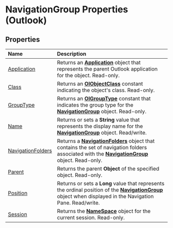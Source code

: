 
# NavigationGroup Properties (Outlook)

## Properties



|**Name**|**Description**|
|:-----|:-----|
|[Application](c3b3e72a-4862-8d34-ce56-1eaf8425d463.md)|Returns an  **[Application](797003e7-ecd1-eccb-eaaf-32d6ddde8348.md)** object that represents the parent Outlook application for the object. Read-only.|
|[Class](4df33ac7-7ede-f2c9-3f00-00668c394930.md)|Returns an  **[OlObjectClass](33d724b3-df3c-2a7f-a80f-93b66d96f588.md)** constant indicating the object's class. Read-only.|
|[GroupType](98cad024-903c-35a1-2e30-a0f96a74a4b2.md)|Returns an  **[OlGroupType](2a5ee820-41fa-91fc-2ce0-46d97fc4bf11.md)** constant that indicates the group type for the **[NavigationGroup](a96eb2b1-af1f-71b2-6a0b-dcb5078beb1f.md)** object. Read-only.|
|[Name](ad66ef0a-1348-372a-f98a-d43171856b35.md)|Returns or sets a  **String** value that represents the display name for the **[NavigationGroup](a96eb2b1-af1f-71b2-6a0b-dcb5078beb1f.md)** object. Read/write.|
|[NavigationFolders](06e58adc-99d7-dd84-4d23-7f845850ff98.md)|Returns a  **[NavigationFolders](ecff93b8-0c3f-5f31-5b61-c46d2622d2af.md)** object that contains the set of navigation folders associated with the **[NavigationGroup](a96eb2b1-af1f-71b2-6a0b-dcb5078beb1f.md)** object. Read-only.|
|[Parent](c9d43ee0-ae80-d2f7-93ff-d9948d6e04b9.md)|Returns the parent  **Object** of the specified object. Read-only.|
|[Position](b6fb7506-e143-97d8-ae36-0812ca8d7355.md)|Returns or sets a  **Long** value that represents the ordinal position of the **[NavigationGroup](a96eb2b1-af1f-71b2-6a0b-dcb5078beb1f.md)** object when displayed in the Navigation Pane. Read/write.|
|[Session](8be45a52-1a91-2b89-567d-051e1a99178c.md)|Returns the  **[NameSpace](f0dcaa19-07f5-5d42-a3bf-2e42b7885644.md)** object for the current session. Read-only.|
